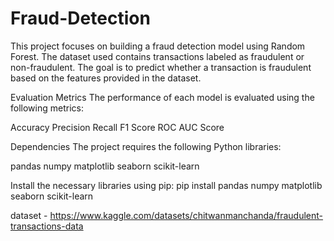 # Fraud-Detection
This project focuses on building a fraud detection model using Random Forest. The dataset used contains transactions labeled as fraudulent or non-fraudulent. The goal is to predict whether a transaction is fraudulent based on the features provided in the dataset.

Evaluation Metrics
The performance of each model is evaluated using the following metrics:

Accuracy
Precision
Recall
F1 Score
ROC AUC Score

Dependencies
The project requires the following Python libraries:

pandas
numpy
matplotlib
seaborn
scikit-learn

Install the necessary libraries using pip: pip install pandas numpy matplotlib seaborn scikit-learn


dataset - https://www.kaggle.com/datasets/chitwanmanchanda/fraudulent-transactions-data

